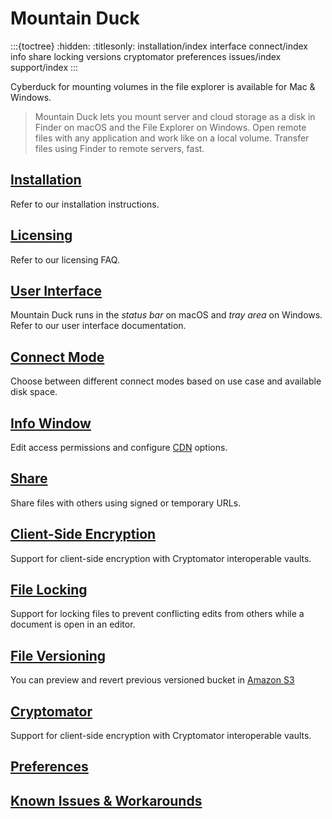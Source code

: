 Mountain Duck
====

:::{toctree}
:hidden:
:titlesonly:
installation/index
interface
connect/index
info
share
locking
versions
cryptomator
preferences
issues/index
support/index
:::

Cyberduck for mounting volumes in the file explorer is available for Mac & Windows.

> Mountain Duck lets you mount server and cloud storage as a disk in Finder on macOS and the File Explorer on Windows. Open remote files with any application and work like on a local volume. Transfer files using Finder to remote servers, fast.

## [Installation](installation/index.md)

Refer to our installation instructions.

## [Licensing](support/licensing.md)

Refer to our licensing FAQ.

## [User Interface](interface.md)

Mountain Duck runs in the *status bar* on macOS and *tray area* on Windows. Refer to our user interface documentation.

## [Connect Mode](connect/index.md)

Choose between different connect modes based on use case and available disk space.

## [Info Window](info.md)

Edit access permissions and configure [CDN](../protocols/cdn/index.md) options.

## [Share](share.md)

Share files with others using signed or temporary URLs.

## [Client-Side Encryption](../cryptomator/index.md)

Support for client-side encryption with Cryptomator interoperable vaults.

## [File Locking](locking.md)

Support for locking files to prevent conflicting edits from others while a document is open in an editor.

## [File Versioning](versions.md)

You can preview and revert previous versioned bucket in [Amazon S3](../protocols/s3/index.md)

## [Cryptomator](cryptomator.md)

Support for client-side encryption with Cryptomator interoperable vaults.

## [Preferences](preferences.md)

## [Known Issues & Workarounds](issues/index.md)
